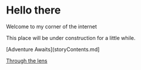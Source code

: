 # Hello there

Welcome to my corner of the internet

This place will be under construction for a little while.

[Adventure Awaits](storyContents.md]

[Through the lens](photopage.md)

